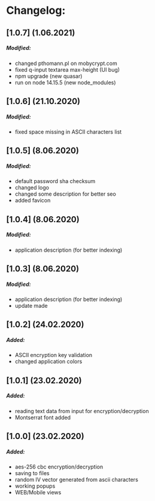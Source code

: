 # Changelog:
## [1.0.7] (1.06.2021)
##### Modified:
- changed pthomann.pl on mobycrypt.com
- fixed q-input textarea max-height (UI bug)
- npm upgrade (new quasar)
- run on node 14.15.5 (new node_modules)
## [1.0.6] (21.10.2020)
##### Modified:
- fixed space missing in ASCII characters list
## [1.0.5] (8.06.2020)
##### Modified:
- default password sha checksum
- changed logo
- changed some description for better seo
- added favicon
## [1.0.4] (8.06.2020)
##### Modified:
- application description (for better indexing)
## [1.0.3] (8.06.2020)
##### Modified:
- application description (for better indexing)
- update made
## [1.0.2] (24.02.2020)
##### Added:
- ASCII encryption key validation
- changed application colors
## [1.0.1] (23.02.2020)
##### Added:
- reading text data from input for encryption/decryption
- Montserrat font added
## [1.0.0] (23.02.2020)
##### Added:
- aes-256 cbc encryption/decryption
- saving to files
- random IV vector generated from ascii characters
- working popups
- WEB/Mobile views

